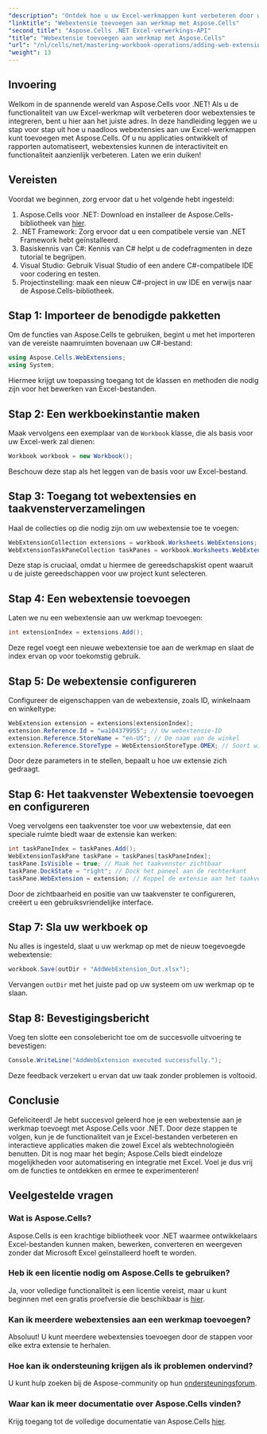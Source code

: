 ```yaml
---
"description": "Ontdek hoe u uw Excel-werkmappen kunt verbeteren door webextensies te integreren met Aspose.Cells voor .NET. Deze stapsgewijze tutorial behandelt de vereisten en bevat een gedetailleerd codevoorbeeld."
"linktitle": "Webextensie toevoegen aan werkmap met Aspose.Cells"
"second_title": "Aspose.Cells .NET Excel-verwerkings-API"
"title": "Webextensie toevoegen aan werkmap met Aspose.Cells"
"url": "/nl/cells/net/mastering-workbook-operations/adding-web-extension/"
"weight": 13
---
```


## Invoering

Welkom in de spannende wereld van Aspose.Cells voor .NET! Als u de functionaliteit van uw Excel-werkmap wilt verbeteren door webextensies te integreren, bent u hier aan het juiste adres. In deze handleiding leggen we u stap voor stap uit hoe u naadloos webextensies aan uw Excel-werkmappen kunt toevoegen met Aspose.Cells. Of u nu applicaties ontwikkelt of rapporten automatiseert, webextensies kunnen de interactiviteit en functionaliteit aanzienlijk verbeteren. Laten we erin duiken!

## Vereisten

Voordat we beginnen, zorg ervoor dat u het volgende hebt ingesteld:

1. Aspose.Cells voor .NET: Download en installeer de Aspose.Cells-bibliotheek van [hier](https://releases.aspose.com/cells/net/).
2. .NET Framework: Zorg ervoor dat u een compatibele versie van .NET Framework hebt geïnstalleerd.
3. Basiskennis van C#: Kennis van C# helpt u de codefragmenten in deze tutorial te begrijpen.
4. Visual Studio: Gebruik Visual Studio of een andere C#-compatibele IDE voor codering en testen.
5. Projectinstelling: maak een nieuw C#-project in uw IDE en verwijs naar de Aspose.Cells-bibliotheek.

## Stap 1: Importeer de benodigde pakketten

Om de functies van Aspose.Cells te gebruiken, begint u met het importeren van de vereiste naamruimten bovenaan uw C#-bestand:

```csharp
using Aspose.Cells.WebExtensions;
using System;
```

Hiermee krijgt uw toepassing toegang tot de klassen en methoden die nodig zijn voor het bewerken van Excel-bestanden.

## Stap 2: Een werkboekinstantie maken

Maak vervolgens een exemplaar van de `Workbook` klasse, die als basis voor uw Excel-werk zal dienen:

```csharp
Workbook workbook = new Workbook();
```

Beschouw deze stap als het leggen van de basis voor uw Excel-bestand.

## Stap 3: Toegang tot webextensies en taakvensterverzamelingen

Haal de collecties op die nodig zijn om uw webextensie toe te voegen:

```csharp
WebExtensionCollection extensions = workbook.Worksheets.WebExtensions;
WebExtensionTaskPaneCollection taskPanes = workbook.Worksheets.WebExtensionTaskPanes;
```

Deze stap is cruciaal, omdat u hiermee de gereedschapskist opent waaruit u de juiste gereedschappen voor uw project kunt selecteren.

## Stap 4: Een webextensie toevoegen

Laten we nu een webextensie aan uw werkmap toevoegen:

```csharp
int extensionIndex = extensions.Add();
```

Deze regel voegt een nieuwe webextensie toe aan de werkmap en slaat de index ervan op voor toekomstig gebruik.

## Stap 5: De webextensie configureren

Configureer de eigenschappen van de webextensie, zoals ID, winkelnaam en winkeltype:

```csharp
WebExtension extension = extensions[extensionIndex];
extension.Reference.Id = "wa104379955"; // Uw webextensie-ID
extension.Reference.StoreName = "en-US"; // De naam van de winkel
extension.Reference.StoreType = WebExtensionStoreType.OMEX; // Soort winkel
```

Door deze parameters in te stellen, bepaalt u hoe uw extensie zich gedraagt.

## Stap 6: Het taakvenster Webextensie toevoegen en configureren

Voeg vervolgens een taakvenster toe voor uw webextensie, dat een speciale ruimte biedt waar de extensie kan werken:

```csharp
int taskPaneIndex = taskPanes.Add();
WebExtensionTaskPane taskPane = taskPanes[taskPaneIndex];
taskPane.IsVisible = true; // Maak het taakvenster zichtbaar
taskPane.DockState = "right"; // Dock het paneel aan de rechterkant
taskPane.WebExtension = extension; // Koppel de extensie aan het taakvenster
```

Door de zichtbaarheid en positie van uw taakvenster te configureren, creëert u een gebruiksvriendelijke interface.

## Stap 7: Sla uw werkboek op

Nu alles is ingesteld, slaat u uw werkmap op met de nieuw toegevoegde webextensie:

```csharp
workbook.Save(outDir + "AddWebExtension_Out.xlsx");
```

Vervangen `outDir` met het juiste pad op uw systeem om uw werkmap op te slaan.

## Stap 8: Bevestigingsbericht

Voeg ten slotte een consolebericht toe om de succesvolle uitvoering te bevestigen:

```csharp
Console.WriteLine("AddWebExtension executed successfully.");
```

Deze feedback verzekert u ervan dat uw taak zonder problemen is voltooid.

## Conclusie

Gefeliciteerd! Je hebt succesvol geleerd hoe je een webextensie aan je werkmap toevoegt met Aspose.Cells voor .NET. Door deze stappen te volgen, kun je de functionaliteit van je Excel-bestanden verbeteren en interactieve applicaties maken die zowel Excel als webtechnologieën benutten. Dit is nog maar het begin; Aspose.Cells biedt eindeloze mogelijkheden voor automatisering en integratie met Excel. Voel je dus vrij om de functies te ontdekken en ermee te experimenteren!

## Veelgestelde vragen

### Wat is Aspose.Cells?
Aspose.Cells is een krachtige bibliotheek voor .NET waarmee ontwikkelaars Excel-bestanden kunnen maken, bewerken, converteren en weergeven zonder dat Microsoft Excel geïnstalleerd hoeft te worden.

### Heb ik een licentie nodig om Aspose.Cells te gebruiken?
Ja, voor volledige functionaliteit is een licentie vereist, maar u kunt beginnen met een gratis proefversie die beschikbaar is [hier](https://releases.aspose.com/).

### Kan ik meerdere webextensies aan een werkmap toevoegen?
Absoluut! U kunt meerdere webextensies toevoegen door de stappen voor elke extra extensie te herhalen.

### Hoe kan ik ondersteuning krijgen als ik problemen ondervind?
U kunt hulp zoeken bij de Aspose-community op hun [ondersteuningsforum](https://forum.aspose.com/c/cells/9).

### Waar kan ik meer documentatie over Aspose.Cells vinden?
Krijg toegang tot de volledige documentatie van Aspose.Cells [hier](https://reference.aspose.com/cells/net/).
